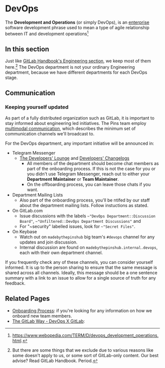 # DevOps

The **Development and Operations** (or simply DevOps), is an [enterprise](https://www.webopedia.com/TERM/E/enterprise.html) software development phrase used to mean a type of agile relationship between IT and development operations[^1]

## In this section

Just like [GitLab Handbook's Engineering section], we keep most of them here.[^2] The DevOps department is not your ordinary Engineering department, because we have different departments for each DevOps stage.

## Communication

### Keeping yourself updated

As part of a fully distributed organization such as GitLab, it is important to stay informed about engineering led initiatives. The Pins team employ [multimodal communication], which describes the minimum set of communication channels we'll broadcast to.

For the DevOps department, any important initiative will be announced in:

* Telegram Messenger
  * [The Developers' Lounge] and [Developers' Changelogs]
    * All members of the department should become chat members as part of the onboarding process. If this is not the case for you or you didn't use Telegram Messenger, reach out to either your **Department Maintainer** or **Team Maintainer**.
    * On the offboarding process, you can leave those chats if you want.
* Department Mailing Lists
  * Also part of the onboarding process, you'll be ntifed by our staff about the department mailing lists. Follow instuctions as stated.
* On GitLab.com
  * Issue discussions with the labels `~"DevOps Department::Discussion Board"`, `~"Unfiltered::DevOps Department Discussions"` and
  * For "~security" labelled issues, look for `~"Secret Files"`.
* On Keybase
  * Watch out on `madebythepinshub` big team's `#devops` channel for any updates and join discussion.
  * Internal discussion are found on `madebythepinshub.internal.devops`, each with their own department channel.

If you frequently check any of these channels, you can consider yourself informed. It is up to the person sharing to ensure that the same message is shared across all channels. Ideally, this message should be a one sentence summary with a link to an issue to allow for a single source of truth for any feedback.

## Related Pages

* [Onboarding Process]: if you're looking for any information on how we onboard new team members.
* [The GitLab Way - DevOps X GitLab]:

[^1]: https://www.webopedia.com/TERM/D/devops_development_operations.html.
[^2]: But there are some things that we exclude due to various reasons like some doesn't apply to us, or some sort of GitLab-only content. Our best advise? Read GitLab Handbook. Period.

<!-- Link references -->
[Developers' Changelogs]: https://t.me/DevChangeLogs_byMPTeam
[GitLab Handbook's Engineering section]: https://about.gitlab.com/handbook/engineering
[The Developers' Lounge]: https://t.me/CodersChat_byMPTeam
[Onboarding Process]: ../your-first-years/onboarding
[multimodal communication]: ../life-at-the-pins/communication
[The GitLab Way - DevOps X GitLab]: ../the-gitlab-way/devops

